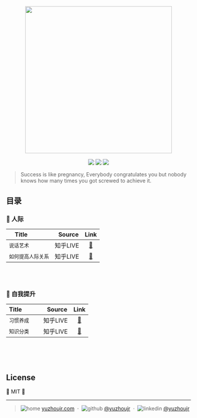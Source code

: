 <h3 style="text-align:center;font-weight: 300;" align="center">
  <img src="http://yuzhoujr.com/logo/2018.png" width="400px">
</h3>

<p align="center">
  <img src="https://img.shields.io/badge/license-MIT-yellow.svg?style=flat-square">
  <img src="https://img.shields.io/badge/downloads-0k-yellow.svg?style=flat-square">
  <img src="https://img.shields.io/badge/build-passing-yellow.svg?style=flat-square">
</p>


> Success is like pregnancy, Everybody congratulates you but nobody knows how many times you got screwed to achieve it.


## 目录

<!--  🍋 🍌  🍏 🍐 🍒 🍓 🥝 🍅 🥥 -->

### 🍉 人际


| Title           |   Source  | Link |
| ------------- |------------- |:-------------:|
| `说话艺术`        |  知乎LIVE  | [🍉](情商/说话艺术.md) |
| `如何提高人际关系` |  知乎LIVE  | [🍑](情商/人际关系.md) |

<br>
<br>

### 🍉 自我提升


| Title           |   Source  | Link |
| ------------- |------------- |:-------------:|
| `习惯养成`     |  知乎LIVE  | [🍎](自我提升/习惯养成.md) |
| `知识分类`     |  知乎LIVE  | [🍐](自我提升/知识分类.md) |


<br>
<br>
<br>


## License

🌱 MIT 🌱


---

> ![home](http://yuzhoujr.com/emoji/home.svg)
[yuzhoujr.com](http://www.yuzhoujr.com) &nbsp;&middot;&nbsp;
> ![github](http://yuzhoujr.com/emoji/github.svg)  [@yuzhoujr](https://github.com/yuzhoujr) &nbsp;&middot;&nbsp;
> ![linkedin](http://yuzhoujr.com/emoji/linkedin.svg)  [@yuzhoujr](https://linkedin.com/in/yuzhoujr)
